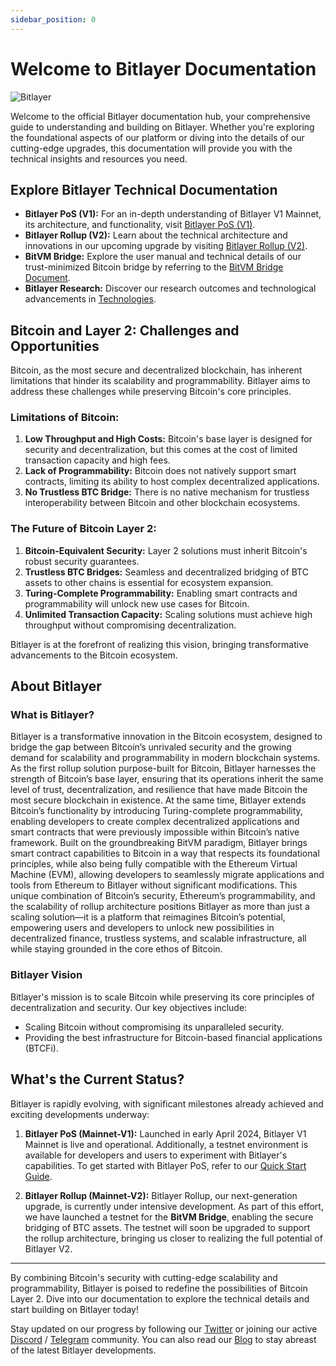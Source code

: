 ```yaml
---
sidebar_position: 0
---
```


# Welcome to Bitlayer Documentation

![Bitlayer](/img/Introduction/FA_Bitlayer-Logo-horizontal.png)

Welcome to the official Bitlayer documentation hub, your comprehensive guide to understanding and building on Bitlayer. Whether you're exploring the foundational aspects of our platform or diving into the details of our cutting-edge upgrades, this documentation will provide you with the technical insights and resources you need.

## Explore Bitlayer Technical Documentation

- **Bitlayer PoS (V1):** For an in-depth understanding of Bitlayer V1 Mainnet, its architecture, and functionality, visit [Bitlayer PoS (V1)](https://docs.bitlayer.org/docs/Learn/Bitlayer%20PoS/Overview).
- **Bitlayer Rollup (V2):** Learn about the technical architecture and innovations in our upcoming upgrade by visiting [Bitlayer Rollup (V2)](https://docs.bitlayer.org/docs/Learn/Bitlayer%20Rollup/overview).
- **BitVM Bridge:** Explore the user manual and technical details of our trust-minimized Bitcoin bridge by referring to the [BitVM Bridge Document](https://docs.bitlayer.org/docs/bitvmbridge/overview).
- **Bitlayer Research:** Discover our research outcomes and technological advancements in [Technologies](https://docs.bitlayer.org/docs/Learn/Technologies/overview).

## Bitcoin and Layer 2: Challenges and Opportunities

Bitcoin, as the most secure and decentralized blockchain, has inherent limitations that hinder its scalability and programmability. Bitlayer aims to address these challenges while preserving Bitcoin's core principles.

### Limitations of Bitcoin:

1. **Low Throughput and High Costs:** Bitcoin's base layer is designed for security and decentralization, but this comes at the cost of limited transaction capacity and high fees.
2. **Lack of Programmability:** Bitcoin does not natively support smart contracts, limiting its ability to host complex decentralized applications.
3. **No Trustless BTC Bridge:** There is no native mechanism for trustless interoperability between Bitcoin and other blockchain ecosystems.

### The Future of Bitcoin Layer 2:

1. **Bitcoin-Equivalent Security:** Layer 2 solutions must inherit Bitcoin's robust security guarantees.
2. **Trustless BTC Bridges:** Seamless and decentralized bridging of BTC assets to other chains is essential for ecosystem expansion.
3. **Turing-Complete Programmability:** Enabling smart contracts and programmability will unlock new use cases for Bitcoin.
4. **Unlimited Transaction Capacity:** Scaling solutions must achieve high throughput without compromising decentralization.

Bitlayer is at the forefront of realizing this vision, bringing transformative advancements to the Bitcoin ecosystem.

## About Bitlayer

### What is Bitlayer?

Bitlayer is a transformative innovation in the Bitcoin ecosystem, designed to bridge the gap between Bitcoin’s unrivaled security and the growing demand for scalability and programmability in modern blockchain systems. As the first rollup solution purpose-built for Bitcoin, Bitlayer harnesses the strength of Bitcoin’s base layer, ensuring that its operations inherit the same level of trust, decentralization, and resilience that have made Bitcoin the most secure blockchain in existence. At the same time, Bitlayer extends Bitcoin’s functionality by introducing Turing-complete programmability, enabling developers to create complex decentralized applications and smart contracts that were previously impossible within Bitcoin’s native framework. Built on the groundbreaking BitVM paradigm, Bitlayer brings smart contract capabilities to Bitcoin in a way that respects its foundational principles, while also being fully compatible with the Ethereum Virtual Machine (EVM), allowing developers to seamlessly migrate applications and tools from Ethereum to Bitlayer without significant modifications. This unique combination of Bitcoin’s security, Ethereum’s programmability, and the scalability of rollup architecture positions Bitlayer as more than just a scaling solution—it is a platform that reimagines Bitcoin’s potential, empowering users and developers to unlock new possibilities in decentralized finance, trustless systems, and scalable infrastructure, all while staying grounded in the core ethos of Bitcoin.

### Bitlayer Vision

Bitlayer's mission is to scale Bitcoin while preserving its core principles of decentralization and security. Our key objectives include:

- Scaling Bitcoin without compromising its unparalleled security.
- Providing the best infrastructure for Bitcoin-based financial applications (BTCFi).

## What's the Current Status?

Bitlayer is rapidly evolving, with significant milestones already achieved and exciting developments underway:

1. **Bitlayer PoS (Mainnet-V1):**
   Launched in early April 2024, Bitlayer V1 Mainnet is live and operational. Additionally, a testnet environment is available for developers and users to experiment with Bitlayer's capabilities. To get started with Bitlayer PoS, refer to our [Quick Start Guide](https://docs.bitlayer.org/docs/Build/GettingStarted/QuickStart).

2. **Bitlayer Rollup (Mainnet-V2):**
   Bitlayer Rollup, our next-generation upgrade, is currently under intensive development. As part of this effort, we have launched a testnet for the **BitVM Bridge**, enabling the secure bridging of BTC assets. The testnet will soon be upgraded to support the rollup architecture, bringing us closer to realizing the full potential of Bitlayer V2.

---

By combining Bitcoin's security with cutting-edge scalability and programmability, Bitlayer is poised to redefine the possibilities of Bitcoin Layer 2. Dive into our documentation to explore the technical details and start building on Bitlayer today!

Stay updated on our progress by following our [Twitter](https://twitter.com/BitLayerLabs) or joining our active [Discord](https://discord.com/invite/GGSjNyD8nj) / [Telegram](https://t.me/bitlayerofficial) community. You can also read our [Blog](https://blog.bitlayer.org/) to stay abreast of the latest Bitlayer developments.

